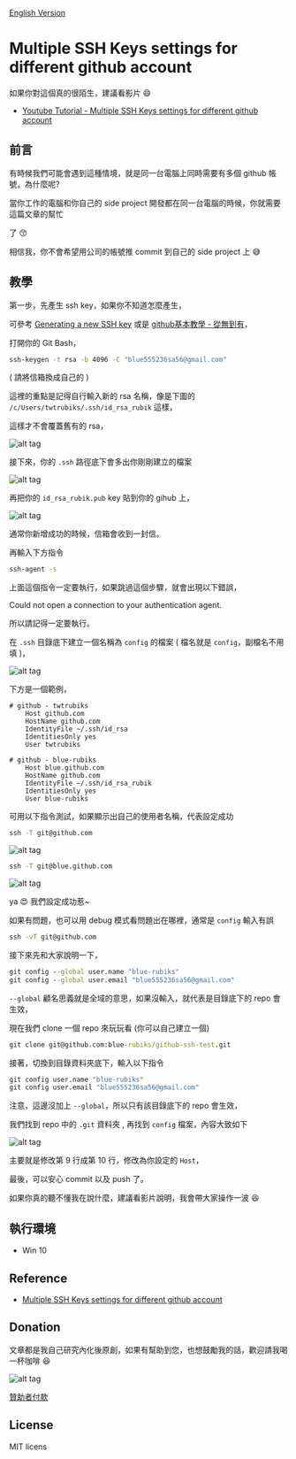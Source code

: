 [English Version](Multiple_SSH_Keys_settings_en.md)

# Multiple SSH Keys settings for different github account

如果你對這個真的很陌生，建議看影片 :smile:

* [Youtube Tutorial - Multiple SSH Keys settings for different github account](https://youtu.be/gDxG-4tF7B8)

## 前言

有時候我們可能會遇到這種情境，就是同一台電腦上同時需要有多個 github 帳號，為什麼呢?

當你工作的電腦和你自己的 side project 開發都在同一台電腦的時候，你就需要這篇文章的幫忙

了 :kissing_smiling_eyes:

相信我，你不會希望用公司的帳號推 commit 到自己的 side project 上 :sweat_smile:

## 教學

第一步，先產生 ssh key，如果你不知道怎麼產生，

可參考 [Generating a new SSH key](https://help.github.com/articles/generating-a-new-ssh-key-and-adding-it-to-the-ssh-agent/) 或是 [github基本教學 - 從無到有](https://www.youtube.com/watch?v=py3n6gF5Y00)，

打開你的 Git Bash，

```cmd
ssh-keygen -t rsa -b 4096 -C "blue555236sa56@gmail.com"
```

( 請將信箱換成自己的 )

這裡的重點是記得自行輸入新的 rsa 名稱，像是下圖的 `/c/Users/twtrubiks/.ssh/id_rsa_rubik` 這樣，

這樣才不會覆蓋舊有的 rsa，

![alt tag](https://i.imgur.com/2Msr51U.png)

接下來，你的 `.ssh` 路徑底下會多出你剛剛建立的檔案

![alt tag](https://i.imgur.com/B4g9FQO.png)

再把你的  `id_rsa_rubik.pub` key 貼到你的 gihub 上，

![alt tag](https://i.imgur.com/tfQzFcJ.png)

通常你新增成功的時候，信箱會收到一封信。

再輸入下方指令

```cmd
ssh-agent -s
```

上面這個指令一定要執行，如果跳過這個步驟，就會出現以下錯誤，

Could not open a connection to your authentication agent.

所以請記得一定要執行。

在 `.ssh` 目錄底下建立一個名稱為 `config` 的檔案 ( 檔名就是 `config`，副檔名不用填 )，

![alt tag](https://i.imgur.com/SJBxro6.png)

下方是一個範例，

```config
# github - twtrubiks
    Host github.com
    HostName github.com
    IdentityFile ~/.ssh/id_rsa
    IdentitiesOnly yes
    User twtrubiks

# github - blue-rubiks
    Host blue.github.com
    HostName github.com
    IdentityFile ~/.ssh/id_rsa_rubik
    IdentitiesOnly yes
    User blue-rubiks
```

可用以下指令測試，如果顯示出自己的使用者名稱，代表設定成功

```cmd
ssh -T git@github.com
```

![alt tag](https://i.imgur.com/rdLf4iX.png)

```cmd
ssh -T git@blue.github.com
```

![alt tag](https://i.imgur.com/YTNHPfN.png)

ya :heart_eyes: 我們設定成功惹~

如果有問題，也可以用 debug 模式看問題出在哪裡，通常是 `config` 輸入有誤

```cmd
ssh -vT git@github.com
```

接下來先和大家說明一下，

```cmd
git config --global user.name "blue-rubiks"
git config --global user.email "blue555236sa56@gmail.com"
```

`--global` 顧名思義就是全域的意思，如果沒輸入，就代表是目錄底下的 repo 會生效，

現在我們 clone 一個 repo 來玩玩看 (你可以自己建立一個)

```cmd
git clone git@github.com:blue-rubiks/github-ssh-test.git
```

接著，切換到目錄資料夾底下，輸入以下指令

```cmd
git config user.name "blue-rubiks"
git config user.email "blue555236sa56@gmail.com"
```

注意，這邊沒加上 `--global`，所以只有該目錄底下的 repo 會生效，

我們找到 repo 中的 `.git` 資料夾 , 再找到 `config` 檔案，內容大致如下

![alt tag](https://i.imgur.com/vT6GiYR.png)

主要就是修改第 9 行成第 10 行，修改為你設定的 `Host`，

最後，可以安心 commit 以及 push 了。

如果你真的聽不懂我在說什麼，建議看影片說明，我會帶大家操作一波 :laughing:

## 執行環境

* Win 10

## Reference

* [Multiple SSH Keys settings for different github account](https://gist.github.com/jexchan/2351996)

## Donation

文章都是我自己研究內化後原創，如果有幫助到您，也想鼓勵我的話，歡迎請我喝一杯咖啡 :laughing:

![alt tag](https://i.imgur.com/LRct9xa.png)

[贊助者付款](https://payment.opay.tw/Broadcaster/Donate/9E47FDEF85ABE383A0F5FC6A218606F8)

## License

MIT licens
